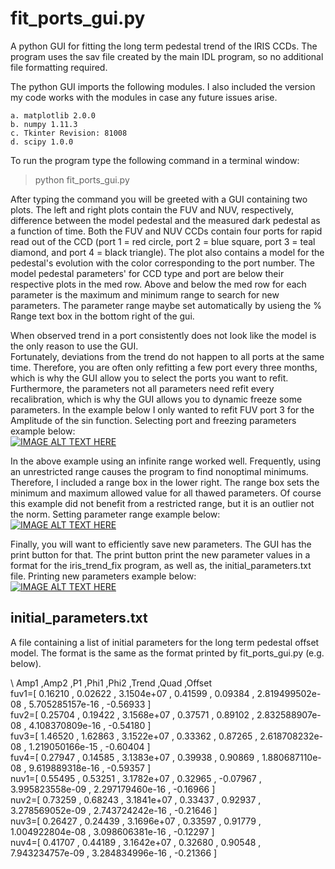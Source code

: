 fit_ports_gui.py
================
A python GUI for fitting the long term pedestal trend of the IRIS CCDs. 
The program uses the sav file created by the main IDL program, 
so no additional file formatting required. 

The python GUI imports the following modules. I also included the version my code works with the modules
in case any future issues arise.

    a. matplotlib 2.0.0
    b. numpy 1.11.3
    c. Tkinter Revision: 81008
    d. scipy 1.0.0


To run the program type the following command in a terminal window:  
> python fit_ports_gui.py  


After typing the command you will be greeted with a GUI containing two plots.
The left and right plots contain the FUV and NUV, respectively, difference between the model pedestal and the measured dark
pedestal as a function of time. Both the FUV and NUV CCDs contain four ports for rapid read out of the CCD
 (port 1 = red circle, port 2 = blue square, port 3 = teal diamond, and port 4 = black triangle).
The plot also contains a model for the pedestal's evolution with the color corresponding to the port number. 
The model pedestal parameters' for CCD type and port are below their respective plots in the med row. Above and below 
the med row for each parameter is the maximum and minimum range to search for new parameters. The parameter range maybe 
set automatically by usieng the % Range text box in the bottom right of the gui.

When observed trend in a port consistently does not look like the model is the only reason to use the GUI.  
Fortunately, deviations from the trend do not happen to all ports at the same time.
Therefore, you are often only refitting a few port every three months,
which is why the GUI allow you to select the ports you want to refit.
Furthermore, the parameters not all parameters need refit every recalibration,
 which is why the GUI allows you to dynamic freeze some parameters. In the example below I only 
wanted to refit FUV port 3 for the Amplitude of the sin function. 
Selecting port and freezing parameters example below:   
[![IMAGE ALT TEXT HERE](http://img.youtube.com/vi/v3VH7uBjTJw/0.jpg)](http://www.youtube.com/watch?v=v3VH7uBjTJw)

In the above example using an infinite range worked well. Frequently, using an unrestricted range causes the 
program to find nonoptimal minimums. Therefore, I included a range box in the lower right. The range box
sets the minimum and maximum allowed value for all thawed parameters. Of course this example did not benefit from
a restricted range, but it is an outlier not the norm.
Setting parameter range example below:  
[![IMAGE ALT TEXT HERE](http://img.youtube.com/vi/1Nu14eoA0ww/0.jpg)](http://www.youtube.com/watch?v=1Nu14eoA0ww)

Finally, you will want to efficiently save new parameters. The GUI has the print button for that.
The print button print the new parameter values in a format for the iris_trend_fix program, as well as,
the initial_parameters.txt file.
Printing new parameters example below:  
[![IMAGE ALT TEXT HERE](http://img.youtube.com/vi/jC0AbvZRth8/0.jpg)](http://www.youtube.com/watch?v=jC0AbvZRth8)


initial_parameters.txt
----------------------
A file containing a list of initial parameters for the long term pedestal offset model. 
The format is the same as the format printed by fit_ports_gui.py (e.g. below).


\     Amp1      ,Amp2      ,P1             ,Phi1      ,Phi2      ,Trend               ,Quad                ,Offset    
fuv1=[ 0.16210  , 0.02622  ,  3.1504e+07   , 0.41599  , 0.09384  ,  2.819499502e-08   ,  5.705285157e-16   , -0.56933 ]  
fuv2=[ 0.25704  , 0.19422  ,  3.1568e+07   , 0.37571  , 0.89102  ,  2.832588907e-08   ,  4.108370809e-16   , -0.54180 ]  
fuv3=[ 1.46520  , 1.62863  ,  3.1522e+07   , 0.33362  , 0.87265  ,  2.618708232e-08   ,  1.219050166e-15   , -0.60404 ]  
fuv4=[ 0.27947  , 0.14585  ,  3.1383e+07   , 0.39938  , 0.90869  ,  1.880687110e-08   ,  9.619889318e-16   , -0.59357 ]  
nuv1=[ 0.55495  , 0.53251  ,  3.1782e+07   , 0.32965  , -0.07967 ,  3.995823558e-09   ,  2.297179460e-16   , -0.16966 ]  
nuv2=[ 0.73259  , 0.68243  ,  3.1841e+07   , 0.33437  , 0.92937  ,  3.278569052e-09   ,  2.743724242e-16   , -0.21646 ]  
nuv3=[ 0.26427  , 0.24439  ,  3.1696e+07   , 0.33597  , 0.91779  ,  1.004922804e-08   ,  3.098606381e-16   , -0.12297 ]  
nuv4=[ 0.41707  , 0.44189  ,  3.1642e+07   , 0.32680  , 0.90548  ,  7.943234757e-09   ,  3.284834996e-16   , -0.21366 ]  